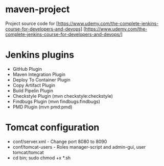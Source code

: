 # maven-project
Project source code for [https://www.udemy.com/the-complete-jenkins-course-for-developers-and-devops]
[https://www.udemy.com/the-complete-jenkins-course-for-developers-and-devops/]

# Jenkins plugins
* GitHub Plugin
* Maven Integration Plugin
* Deploy To Container Plugin
* Copy Artifact Plugin
* Build Pipelin Plugin
* Checkstyle Plugin (mvn checkstyle:checkstyle)
* Findbugs Plugin (mvn findbugs:findbugs)
* PMD Plugin (mvn pmd:pmd)

# Tomcat configuration
* conf/server.xml - Change port 8080 to 8090
* conf/tomcat-users - Roles manager-script and admin-gui, user tomcat/tomcat
* cd bin; sudo chmod +x *.sh